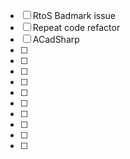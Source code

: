 - [ ] RtoS Badmark issue
- [ ] Repeat code refactor
- [ ] ACadSharp
- [ ] 
- [ ] 
- [ ] 
- [ ] 
- [ ] 
- [ ] 
- [ ] 
- [ ] 
- [ ] 
- [ ] 